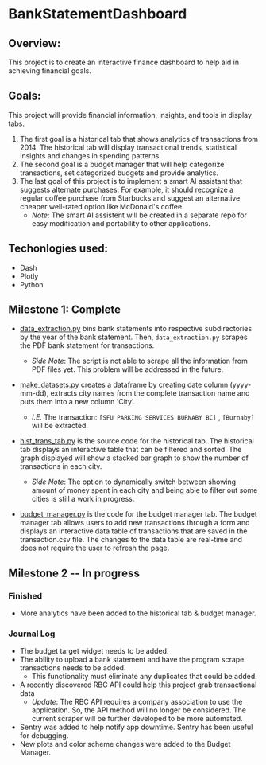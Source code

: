 # BankStatementDashboard

## Overview: 
This project is to create an interactive finance dashboard to help aid in achieving financial goals. 

## Goals: 
 This project will provide financial information, insights, and tools in display tabs. 
 1. The first goal is a historical tab that shows analytics of transactions from 2014. The historical tab will display transactional trends, statistical insights and changes in spending patterns. 
 2. The second goal is a budget manager that will help categorize transactions, set categorized budgets and provide analytics. 
 3. The last goal of this project is to implement a smart AI assistant that suggests alternate purchases. For example, it should recognize a regular coffee purchase from Starbucks and suggest an alternative cheaper well-rated option like McDonald's coffee. 
    - _Note_: The smart AI assistent will be created in a separate repo for easy modification and portability to other applications. 

## Techonlogies used: 
- Dash
- Plotly 
- Python

## Milestone 1: Complete

- [data_extraction.py](data_extraction.py) bins bank statements into respective subdirectories by the year of the bank statement. Then, `data_extraction.py` scrapes the PDF bank statement for transactions. 
    - _Side Note_: The script is not able to scrape all the information from PDF files yet. This problem will be addressed in the future. 

- [make_datasets.py](make_datasets.py) creates a dataframe by creating date column (yyyy-mm-dd), extracts city names from the complete transaction name and puts them into a new column 'City'. 
    - _I.E._ The transaction: `[SFU PARKING SERVICES BURNABY BC]` , `[Burnaby]` will be extracted.

- [hist_trans_tab.py](hist_trans_tab.py) is the source code for the historical tab. The historical tab displays an interactive table that can be filtered and sorted. The graph displayed will show a stacked bar graph to show the number of transactions in each city. 
    - _Side Note_: The option to dynamically switch between showing amount of money spent in each city and being able to filter out some cities is still a work in progress. 

- [budget_manager.py](budget_manager.py) is the code for the budget manager tab. The budget manager tab allows users to add new transactions through a form and displays an interactive data table of transactions that are saved in the transaction.csv file. The changes to the data table are real-time and does not require the user to refresh the page.

## Milestone 2 -- In progress

### Finished
- More analytics have been added to the historical tab & budget manager. 

### Journal Log
- The budget target widget needs to be added.
- The ability to upload a bank statement and have the program scrape transactions needs to be added.
    - This functionality must eliminate any duplicates that could be added. 
- A recently discovered RBC API could help this project grab transactional data 
    - _Update_: The RBC API requires a company association to use the application. So, the API method will no longer be considered. The current scraper will be further developed to be more automated.  
- Sentry was added to help notify app downtime. Sentry has been useful for debugging. 
- New plots and color scheme changes were added to the Budget Manager. 


